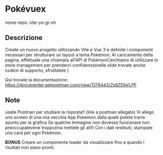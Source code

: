 # Pokévuex
nome repo: vite-yu-gi-oh

## Descrizione
Create un nuovo progetto utilizzando Vite e Vue 3 e definite i componenti necessari per strutturare un layout a tema Pokémon.
Al caricamento della pagina, effettuate una chiamata all'API di PokémonCerchiamo di utilizzare lo store management per prenderci confidenza(nelle slide trovate anche codice di supporto, sfruttatele )

Qui trovate la documentazione: https://documenter.getpostman.com/view/1276443/2s8ZDbVLPF

## Note
usate Postman per studiare la risposta!! (link a postman allegato)
Vi allego uno screen di una mia vecchia App Pokemon dalla quale potete trarre spunto per la grafica
Se qualche immagine non dovesse funzionare  non preoccupatevene troppo(ma mettete gli alt!)
Con i dati restituiti, stampate una card per ogni Pokémon.

**BONUS**
Creare un componente loader da visualizzare fino a quando i risultati non siano pronti.